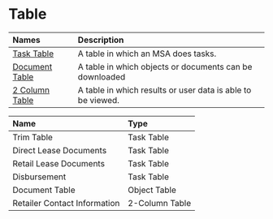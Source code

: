 # Table

| Names | Description |
| :--- | :--- |
| [Task Table](task-table/) | A table in which an MSA does tasks.  |
| [Document Table](object-table/archive.md) | A table in which objects or documents can be downloaded |
| [2 Column Table](contact-table/) | A table in which results or user data is able to be viewed. |

| Name | Type |
| :--- | :--- |
| Trim Table | Task Table |
| Direct Lease Documents | Task Table |
| Retail Lease Documents | Task Table |
| Disbursement | Task Table |
| Document Table | Object Table |
| Retailer Contact Information | 2-Column Table |

### 





